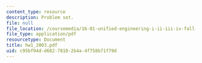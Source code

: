 ```yaml
---
content_type: resource
description: Problem set.
file: null
file_location: /coursemedia/16-01-unified-engineering-i-ii-iii-iv-fall-2005-spring-2006/c95bf94dd68278102b4a4f758b71f79d_hw1_2003.pdf
file_type: application/pdf
resourcetype: Document
title: hw1_2003.pdf
uid: c95bf94d-d682-7810-2b4a-4f758b71f79d
---
```

